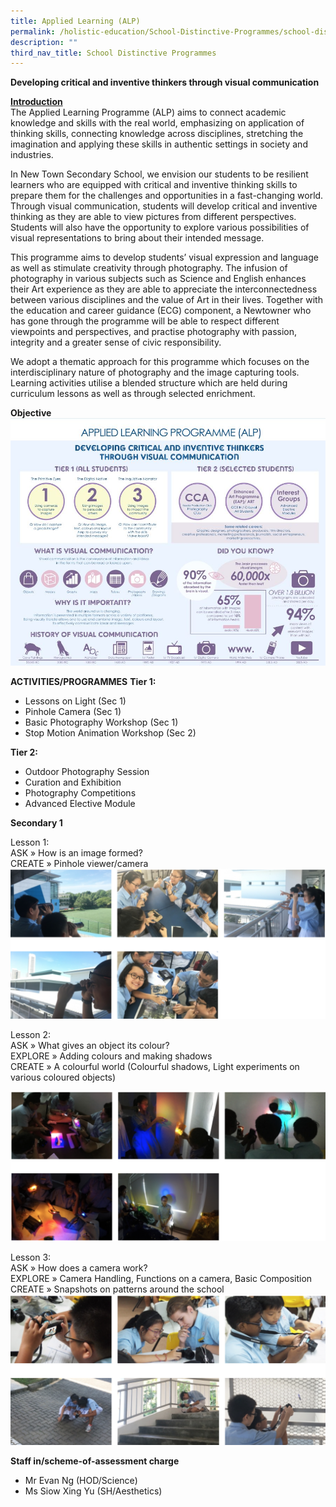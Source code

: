 ```yaml
---
title: Applied Learning (ALP)
permalink: /holistic-education/School-Distinctive-Programmes/school-distinctive-programmes/applied-learning-alp
description: ""
third_nav_title: School Distinctive Programmes
---
```

**Developing critical and inventive thinkers through visual communication**

<u>**Introduction**</u><br>
The Applied Learning Programme (ALP) aims to connect academic knowledge and skills with the real world, emphasizing on application of thinking skills, connecting knowledge across disciplines, stretching the imagination and applying these skills in authentic settings in society and industries.

In New Town Secondary School, we envision our students to be resilient learners who are equipped with critical and inventive thinking skills to prepare them for the challenges and opportunities in a fast-changing world. Through visual communication, students will develop critical and inventive thinking as they are able to view pictures from different perspectives. Students will also have the opportunity to explore various possibilities of visual representations to bring about their intended message.

This programme aims to develop students’ visual expression and language as well as stimulate creativity through photography. The infusion of photography in various subjects such as Science and English enhances their Art experience as they are able to appreciate the interconnectedness between various disciplines and the value of Art in their lives. Together with the education and career guidance (ECG) component, a Newtowner who has gone through the programme will be able to respect different viewpoints and perspectives, and practise photography with passion, integrity and a greater sense of civic responsibility.

We adopt a thematic approach for this programme which focuses on the interdisciplinary nature of photography and the image capturing tools. Learning activities utilise a blended structure which are held during curriculum lessons as well as through selected enrichment.

**Objective**
![](/images/1_ALP-FOR-WEBSITE.jpg)

**ACTIVITIES/PROGRAMMES**
**Tier 1:**

* Lessons on Light (Sec 1)
* Pinhole Camera (Sec 1)
* Basic Photography Workshop (Sec 1)
* Stop Motion Animation Workshop (Sec 2)

**Tier 2:**

* Outdoor Photography Session
* Curation and Exhibition
* Photography Competitions
* Advanced Elective Module

**Secondary 1**

Lesson 1:<br>
ASK » How is an image formed?<br>
CREATE » Pinhole viewer/camera<br>
![](/images/ALP.png)

Lesson 2:<br>
ASK » What gives an object its colour?<br>
EXPLORE » Adding colours and making shadows<br>
CREATE » A colourful world (Colourful shadows, Light experiments on various coloured objects)

![](/images/ALP%202.png)

Lesson 3:<br>
ASK » How does a camera work?<br>
EXPLORE » Camera Handling, Functions on a camera, Basic Composition<br>
CREATE » Snapshots on patterns around the school
![](/images/ALP%203.png)

**Staff in/scheme-of-assessment charge**
* Mr Evan Ng (HOD/Science)
* Ms Siow Xing Yu (SH/Aesthetics)
